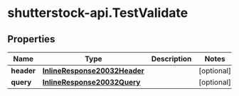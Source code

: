 # shutterstock-api.TestValidate

## Properties
Name | Type | Description | Notes
------------ | ------------- | ------------- | -------------
**header** | [**InlineResponse20032Header**](InlineResponse20032Header.md) |  | [optional] 
**query** | [**InlineResponse20032Query**](InlineResponse20032Query.md) |  | [optional] 


